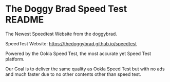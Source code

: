 # The Doggy Brad Speed Test README
The Newest Speedtest Website from the doggybrad.

SpeedTest Website: https://thedoggybrad.github.io/speedtest

Powered by the Ookla Speed Test, the most accurate yet Speed Test platform.

Our Goal is to deliver the same quality as Ookla Speed Test but with no ads and much faster due to no other contents other than speed test.

